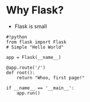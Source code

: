 Why Flask?
==========

- Flask is small

<p></p>

	#!python
	from flask import Flask
	# Simple "Hello World"

	app = Flask(__name__)

	@app.route('/')
	def root():
	    return "Whoo, first page!"

	if __name__ == '__main__':
	    app.run()

